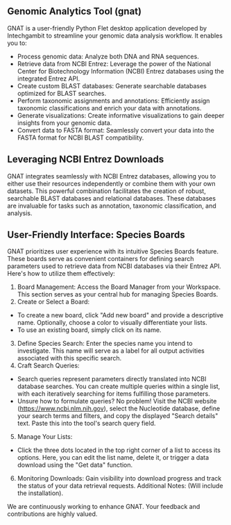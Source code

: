## Genomic Analytics Tool (gnat)

GNAT is a user-friendly Python Flet desktop application developed by Intechgambit to streamline your genomic data analysis workflow. It enables you to:

- Process genomic data: Analyze both DNA and RNA sequences.
- Retrieve data from NCBI Entrez: Leverage the power of the National Center for Biotechnology Information (NCBI) Entrez databases using the integrated Entrez API.
- Create custom BLAST databases: Generate searchable databases optimized for BLAST searches.
- Perform taxonomic assignments and annotations: Efficiently assign taxonomic classifications and enrich your data with annotations.
- Generate visualizations: Create informative visualizations to gain deeper insights from your genomic data.
- Convert data to FASTA format: Seamlessly convert your data into the FASTA format for NCBI BLAST compatibility.
## Leveraging NCBI Entrez Downloads

GNAT integrates seamlessly with NCBI Entrez databases, allowing you to either use their resources independently or combine them with your own datasets. This powerful combination facilitates the creation of robust, searchable BLAST databases and relational databases. These databases are invaluable for tasks such as annotation, taxonomic classification, and analysis.

## User-Friendly Interface: Species Boards

GNAT prioritizes user experience with its intuitive Species Boards feature. These boards serve as convenient containers for defining search parameters used to retrieve data from NCBI databases via their Entrez API. Here's how to utilize them effectively:

1. Board Management: Access the Board Manager from your Workspace. This section serves as your central hub for managing Species Boards.
2. Create or Select a Board:
- To create a new board, click "Add new board" and provide a descriptive name. Optionally, choose a color to visually differentiate your lists.
- To use an existing board, simply click on its name.
3. Define Species Search: Enter the species name you intend to investigate. This name will serve as a label for all output activities associated with this specific search.
4. Craft Search Queries:
- Search queries represent parameters directly translated into NCBI database searches. You can create multiple queries within a single list, with each iteratively searching for items fulfilling those parameters.
- Unsure how to formulate queries? No problem! Visit the NCBI website (https://www.ncbi.nlm.nih.gov), select the Nucleotide database, define your search terms and filters, and copy the displayed "Search details" text. Paste this into the tool's search query field.
5. Manage Your Lists:
- Click the three dots located in the top right corner of a list to access its options. Here, you can edit the list name, delete it, or trigger a data download using the "Get data" function.
6. Monitoring Downloads: Gain visibility into download progress and track the status of your data retrieval requests.
Additional Notes: (Will include the installation). 

We are continuously working to enhance GNAT. Your feedback and contributions are highly valued.
